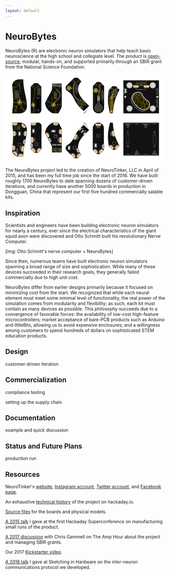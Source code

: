 ```yaml
---
layout: default
---
```

# NeuroBytes
NeuroBytes (R) are electronic neuron simulators that help teach basic neuroscience at the high school and collegiate level. The product is [open-source](https://oshwa.org), modular, hands-on, and supported primarily through an SBIR grant from the National Science Foundation.

![NeuroBytes boards](/assets/img/neurobytes_boards.png "NeuroBytes boards")

The NeuroBytes project led to the creation of NeuroTinker, LLC in April of 2015, and has been my full time job since the start of 2016. We have built roughly 1700 NeuroBytes to date spanning dozens of customer-driven iterations, and currently have another 5000 boards in production in Dongguan, China that represent our first five hundred commercially salable kits.

## Inspiration
Scientists and engineers have been building electronic neuron simulators for nearly a century, ever since the electrical characteristics of the giant squid axon were discovered and Otto Schmitt built his revolutionary Nerve Computer.

[img: Otto Schmitt's nerve computer + NeuroBytes]

Since then, numerous teams have built electronic neuron simulators spanning a broad range of size and sophistication. While many of these devices succeeded in their research goals, they generally failed commercially due to high unit cost.

NeuroBytes differ from earlier designs primarily because it focused on minimizing cost from the start. We recognized that while each neural element must meet some minimal level of functionality, the real power of the simulation comes from modularity and flexibility; as such, each kit must contain as many devices as possible. This philosophy succeeds due to a convergence of favorable forces: the availability of low-cost high-feature microcontrollers; market acceptance of bare-PCB products such as Arduino and littleBits, allowing us to avoid expensive enclosures; and a willingness among customers to spend hundreds of dollars on sophisticated STEM education products. 

## Design
customer-driven iteration

## Commercialization
compliance testing

setting up the supply chain

## Documentation
example and quick discussion

## Status and Future Plans
production run

## Resources
NeuroTinker's [website](https://neurotinker.com), [Instagram account](https://instragram.com/neurotinker), [Twitter account](https://twitter.com/neurotinker), and [Facebook page](https://facebook.com/neurotinker).

An exhaustive [technical history](https://hackaday.io/project/3339-neurobytes) of the project on hackaday.io.

[Source files](https://github.org/neurotinker) for the boards and physical models.

[A 2015 talk](https://www.youtube.com/watch?v=kTfieGjMSUg) I gave at the first Hackaday Superconference on manufacturing small runs of the product.

[A 2017 discussion](https://theamphour.com/330-an-interview-with-zach-fredin/) with Chris Gammell on The Amp Hour about the project and managing SBIR grants.

Our 2017 [Kickstarter video](https://www.youtube.com/watch?v=Rfj8IVv4Jn4).

[A 2018 talk](https://www.dropbox.com/sh/kmlz8hktjgk2tgi/AABI2bQnZa0cvaD4rXdCJ-3xa/Sketching%202018%20Videos%20-%20for%20Public%20Access?dl=0&preview=43+Zach+Fredin+-+Wired+Mesh+Networks+%26+Novelty+Soldering.mp4&subfolder_nav_tracking=1) I gave at Sketching in Hardware on the inter-neuron communications protocol we developed.
